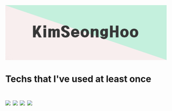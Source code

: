 ![screensh](./img/Intro.png)


<h1> Techs that I've used at least once <h1>
<img src="https://img.shields.io/badge/C++-00599C?style=flat-square&logo=C%2B%2B&logoColor=white"/></a>
<img src="https://img.shields.io/badge/CSharp-239120?style=flat-square&logo=Csharp#logoColor=white"/></a>
<img src="https://img.shields.io/badge/PHP-777BB4?style=flat-square&logo=PHP#logoColor=white"/></a>
<img src="https://img.shields.io/badge/phpMyAdmin-6C78AF?style=flat-square&logo=phpMyAdmin#logoColor=white"/></a>
